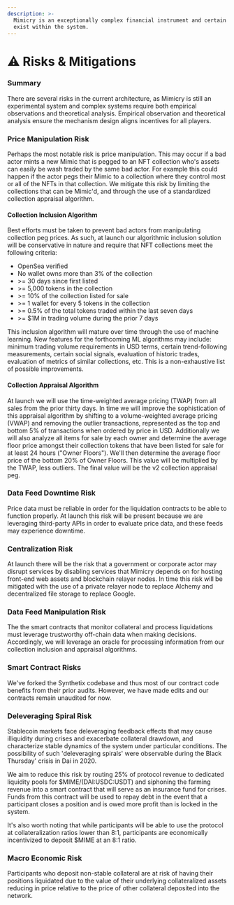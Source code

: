 ```yaml
---
description: >-
  Mimicry is an exceptionally complex financial instrument and certain risks
  exist within the system.
---
```


# ⚠ Risks & Mitigations

### Summary

There are several risks in the current architecture, as Mimicry is still an experimental system and complex systems require both empirical observations and theoretical analysis. Empirical observation and theoretical analysis ensure the mechanism design aligns incentives for all players.

### **Price Manipulation Risk**

Perhaps the most notable risk is price manipulation. This may occur if a bad actor mints a new Mimic that is pegged to an NFT collection who's assets can easily be wash traded by the same bad actor. For example this could happen if the actor pegs their Mimic to a collection where they control most or all of the NFTs in that collection. We mitigate this risk by limiting the collections that can be Mimic'd, and through the use of a standardized collection appraisal algorithm.&#x20;

#### Collection Inclusion Algorithm

Best efforts must be taken to prevent bad actors from manipulating collection peg prices. As such, at launch our algorithmic inclusion solution will be conservative in nature and require that NFT collections meet the following criteria:&#x20;

* OpenSea verified
* No wallet owns more than 3% of the collection
* \>= 30 days since first listed
* \>= 5,000 tokens in the collection
* \>= 10% of the collection listed for sale
* \>= 1 wallet for every 5 tokens in the collection
* \>= 0.5% of the total tokens traded within the last seven days
* \>= $1M in trading volume during the prior 7 days

This inclusion algorithm will mature over time through the use of machine learning. New features for the forthcoming ML algorithms may include: minimum trading volume requirements in USD terms, certain trend-following measurements, certain social signals, evaluation of historic trades, evaluation of metrics of similar collections, etc. This is a non-exhaustive list of possible improvements.&#x20;

#### Collection Appraisal Algorithm

At launch we will use the time-weighted average pricing (TWAP) from all sales from the prior thirty days. In time we will improve the sophistication of this appraisal algorithm by shifting to a volume-weighted average pricing (VWAP) and removing the outlier transactions, represented as the top and bottom 5% of transactions when ordered by price in USD. Additionally we will also analyze all items for sale by each owner and determine the average floor price amongst their collection tokens that have been listed for sale for at least 24 hours ("Owner Floors"). We'll then determine the average floor price of the bottom 20% of Owner Floors. This value will be multiplied by the TWAP, less outliers. The final value will be the v2 collection appraisal peg.

### **Data Feed Downtime Risk**

Price data must be reliable in order for the liquidation contracts to be able to function properly. At launch this risk will be present because we are leveraging third-party APIs in order to evaluate price data, and these feeds may experience downtime.

### Centralization Risk

At launch there will be the risk that a government or corporate actor may disrupt services by disabling services that Mimicry depends on for hosting front-end web assets and blockchain relayer nodes. In time this risk will be mitigated with the use of a private relayer node to replace Alchemy and decentralized file storage to replace Google.

### **Data Feed Manipulation Risk**

The the smart contracts that monitor collateral and process liquidations must leverage trustworthy off-chain data when making decisions. Accordingly, we will leverage an oracle for processing information from our collection inclusion and appraisal algorithms.

### **Smart Contract Risks**

We've forked the Synthetix codebase and thus most of our contract code benefits from their prior audits. However, we have made edits and our contracts remain unaudited for now.&#x20;

### **Deleveraging Spiral Risk**

Stablecoin markets face deleveraging feedback effects that may cause illiquidity during crises and exacerbate collateral drawdown, and characterize stable dynamics of the system under particular conditions. The possibility of such 'deleveraging spirals' were observable during the Black Thursday' crisis in Dai in 2020.&#x20;

We aim to reduce this risk by routing 25% of protocol revenue to dedicated liquidity pools for $MIME/(DAI:USDC:USDT) and siphoning the farming revenue into a smart contract that will serve as an insurance fund for crises. Funds from this contract will be used to repay debt in the event that a participant closes a position and is owed more profit than is locked in the system.

It's also worth noting that while participants will be able to use the protocol at collateralization ratios lower than 8:1, participants are economically incentivized to deposit $MIME at an 8:1 ratio.

### **Macro Economic Risk**

Participants who deposit non-stable collateral are at risk of having their positions liquidated due to the value of their underlying collateralized assets reducing in price relative to the price of other collateral deposited into the network.&#x20;
